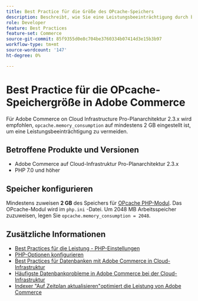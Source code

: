 ```yaml
---
title: Best Practice für die Größe des OPcache-Speichers
description: Beschreibt, wie Sie eine Leistungsbeeinträchtigung durch bestimmte Einstellungen des OPcache-Speicherverbrauchs in Adobe Commerce-Projekten vermeiden.
role: Developer
feature: Best Practices
feature-set: Commerce
source-git-commit: 85f9355d0e8c704be3760334b07414d3e15b3b97
workflow-type: tm+mt
source-wordcount: '147'
ht-degree: 0%

---
```



# Best Practice für die OPcache-Speichergröße in Adobe Commerce

Für Adobe Commerce on Cloud Infrastructure Pro-Planarchitektur 2.3.x wird empfohlen, `opcache.memory_consumption` auf mindestens 2 GB eingestellt ist, um eine Leistungsbeeinträchtigung zu vermeiden.

## Betroffene Produkte und Versionen

* Adobe Commerce auf Cloud-Infrastruktur Pro-Planarchitektur 2.3.x
* PHP 7.0 und höher

## Speicher konfigurieren

Mindestens zuweisen **2 GB** des Speichers für [OPcache PHP-Modul](https://www.php.net/manual/en/book.opcache.php). Das OPcache-Modul wird im `php.ini` -Datei. Um 2048 MB Arbeitsspeicher zuzuweisen, legen Sie `opcache.memory_consumption = 2048`.

## Zusätzliche Informationen

* [Best Practices für die Leistung - PHP-Einstellungen](../../../performance/software.md#php-settings)
* [PHP-Optionen konfigurieren](https://devdocs.magento.com/cloud/project/project-conf-files_magento-app.html#customize-phpini-settings)
* [Best Practices für Datenbanken mit Adobe Commerce in Cloud-Infrastruktur](database-on-cloud.md)
* [Häufigste Datenbankprobleme in Adobe Commerce bei der Cloud-Infrastruktur](../maintenance/resolve-database-performance-issues.md)
* [Indexer &quot;Auf Zeitplan aktualisieren&quot;optimiert die Leistung von Adobe Commerce](../maintenance/indexer-configuration.md)
